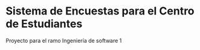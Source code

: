 # Sistema de Encuestas para el Centro de Estudiantes

Proyecto para el ramo Ingeniería de software 1
